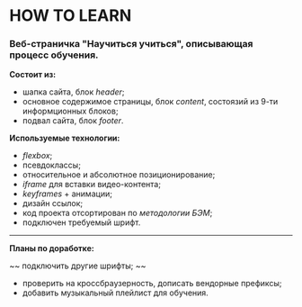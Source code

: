 # HOW TO LEARN

### Веб-страничка "Научиться учиться", описывающая процесс обучения.

**Состоит из:**

- шапка сайта, блок _header_;
- основное содержимое страницы, блок _content_, состоязий из 9-ти информционных блоков;
- подвал сайта, блок _footer_.

**Используемые технологии:**

- _flexbox_;
- псевдоклассы;
- относительное и абсолютное позиционирование;
- _iframe_ для вставки видео-контента;
- _keyframes_ + анимации;
- дизайн ссылок;
- код проекта отсортирован по _методологии БЭМ_;
- подключен требуемый шрифт.

---

**Планы по доработке:**

~~ подключить другие шрифты; ~~

- проверить на кроссбраузерность, дописать вендорные префиксы;
- добавить музыкальный плейлист для обучения.
